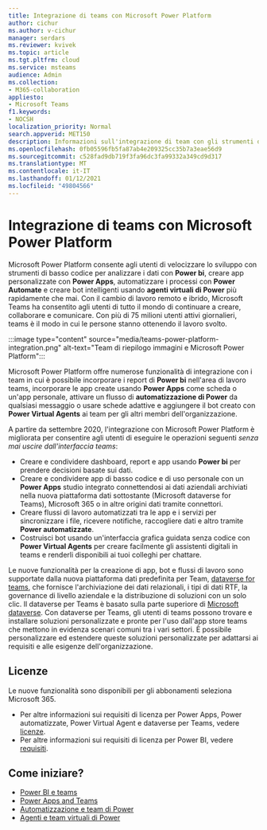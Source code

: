 ```yaml
---
title: Integrazione di teams con Microsoft Power Platform
author: cichur
ms.author: v-cichur
manager: serdars
ms.reviewer: kvivek
ms.topic: article
ms.tgt.pltfrm: cloud
ms.service: msteams
audience: Admin
ms.collection:
- M365-collaboration
appliesto:
- Microsoft Teams
f1.keywords:
- NOCSH
localization_priority: Normal
search.appverid: MET150
description: Informazioni sull'integrazione di team con gli strumenti di Microsoft Power Platform, tra cui Power BI, Power Apps, Power Automate e Power Virtual Agent.
ms.openlocfilehash: 0fb05596fb5fa87ab4e209325cc35b7a3eae56d9
ms.sourcegitcommit: c528fad9db719f3fa96dc3fa99332a349cd9d317
ms.translationtype: MT
ms.contentlocale: it-IT
ms.lasthandoff: 01/12/2021
ms.locfileid: "49804566"
---
```

# <a name="teams-integration-with-microsoft-power-platform"></a>Integrazione di teams con Microsoft Power Platform

Microsoft Power Platform consente agli utenti di velocizzare lo sviluppo con strumenti di basso codice per analizzare i dati con **Power bi**, creare app personalizzate con **Power Apps**, automatizzare i processi con **Power Automate** e creare bot intelligenti usando **agenti virtuali di Power** più rapidamente che mai. Con il cambio di lavoro remoto e ibrido, Microsoft Teams ha consentito agli utenti di tutto il mondo di continuare a creare, collaborare e comunicare. Con più di 75 milioni utenti attivi giornalieri, teams è il modo in cui le persone stanno ottenendo il lavoro svolto.

:::image type="content" source="media/teams-power-platform-integration.png" alt-text="Team di riepilogo immagini e Microsoft Power Platform":::

Microsoft Power Platform offre numerose funzionalità di integrazione con i team in cui è possibile incorporare i report di **Power bi** nell'area di lavoro teams, incorporare le app create usando **Power Apps** come scheda o un'app personale, attivare un flusso di **automatizzazione di Power** da qualsiasi messaggio o usare schede adattive e aggiungere il bot creato con **Power Virtual Agents** ai team per gli altri membri dell'organizzazione.

A partire da settembre 2020, l'integrazione con Microsoft Power Platform è migliorata per consentire agli utenti di eseguire le operazioni seguenti *senza mai uscire dall'interfaccia teams*:

- Creare e condividere dashboard, report e app usando **Power bi** per prendere decisioni basate sui dati.
- Creare e condividere app di basso codice e di uso personale con un **Power Apps** studio integrato connettendosi ai dati aziendali archiviati nella nuova piattaforma dati sottostante (Microsoft dataverse for Teams), Microsoft 365 o in altre origini dati tramite connettori.
- Creare flussi di lavoro automatizzati tra le app e i servizi per sincronizzare i file, ricevere notifiche, raccogliere dati e altro tramite **Power automatizzate**.
- Costruisci bot usando un'interfaccia grafica guidata senza codice con **Power Virtual Agents** per creare facilmente gli assistenti digitali in teams e renderli disponibili ai tuoi colleghi per chattare.

Le nuove funzionalità per la creazione di app, bot e flussi di lavoro sono supportate dalla nuova piattaforma dati predefinita per Team, [dataverse for teams](https://go.microsoft.com/fwlink/?linkid=2143541), che fornisce l'archiviazione dei dati relazionali, i tipi di dati RTF, la governance di livello aziendale e la distribuzione di soluzioni con un solo clic. Il dataverse per Teams è basato sulla parte superiore di [Microsoft dataverse](https://docs.microsoft.com/powerapps/maker/common-data-service/data-platform-intro). Con dataverse per Teams, gli utenti di teams possono trovare e installare soluzioni personalizzate e pronte per l'uso dall'app store teams che mettono in evidenza scenari comuni tra i vari settori. È possibile personalizzare ed estendere queste soluzioni personalizzate per adattarsi ai requisiti e alle esigenze dell'organizzazione.

## <a name="licensing"></a>Licenze

Le nuove funzionalità sono disponibili per gli abbonamenti seleziona Microsoft 365.

- Per altre informazioni sui requisiti di licenza per Power Apps, Power automatizzate, Power Virtual Agent e dataverse per Teams, vedere [licenze](https://go.microsoft.com/fwlink/?linkid=2143647).
- Per altre informazioni sui requisiti di licenza per Power BI, vedere [requisiti](https://go.microsoft.com/fwlink/?linkid=2143490).
 
## <a name="how-do-i-get-started"></a>Come iniziare?

- [Power BI e teams](https://aka.ms/pbi-teams-docs)
- [Power Apps and Teams](https://aka.ms/pa-teams-docs)
- [Automatizzazione e team di Power](https://aka.ms/pauto-teams-docs)
- [Agenti e team virtuali di Power](https://aka.ms/pva-teams-docs)
